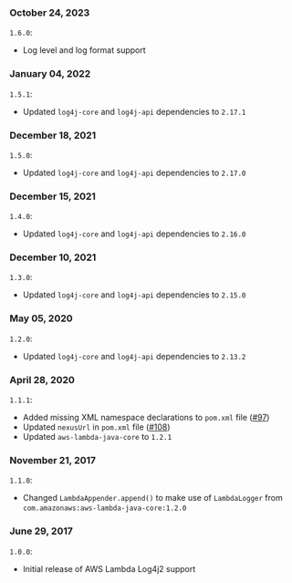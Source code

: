 ### October 24, 2023
`1.6.0`:
- Log level and log format support

### January 04, 2022
`1.5.1`:
- Updated `log4j-core` and `log4j-api` dependencies to `2.17.1`

### December 18, 2021
`1.5.0`:
- Updated `log4j-core` and `log4j-api` dependencies to `2.17.0`

### December 15, 2021
`1.4.0`:
- Updated `log4j-core` and `log4j-api` dependencies to `2.16.0`

### December 10, 2021
`1.3.0`:
- Updated `log4j-core` and `log4j-api` dependencies to `2.15.0`

### May 05, 2020
`1.2.0`:
- Updated `log4j-core` and `log4j-api` dependencies to `2.13.2`

### April 28, 2020
`1.1.1`:
- Added missing XML namespace declarations to `pom.xml` file ([#97](https://github.com/aws/aws-lambda-java-libs/issues/97))
- Updated `nexusUrl` in `pom.xml` file ([#108](https://github.com/aws/aws-lambda-java-libs/issues/108))
- Updated `aws-lambda-java-core` to `1.2.1`

### November 21, 2017
`1.1.0`:
- Changed `LambdaAppender.append()` to make use of `LambdaLogger` from `com.amazonaws:aws-lambda-java-core:1.2.0`

### June 29, 2017
`1.0.0`:
- Initial release of AWS Lambda Log4j2 support
